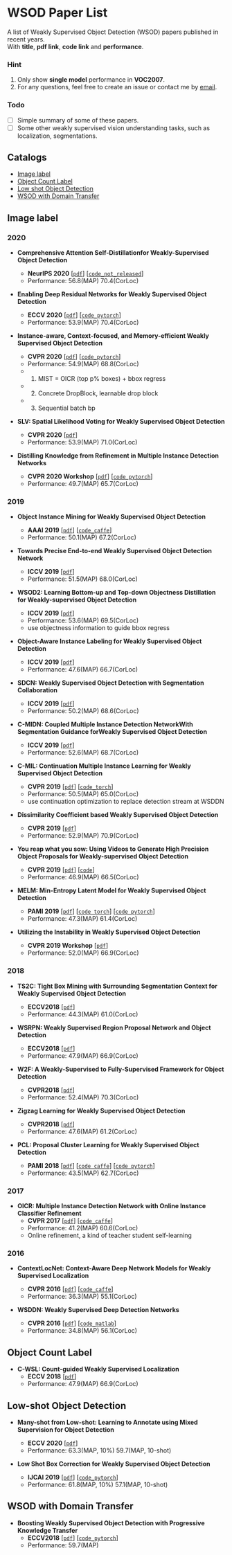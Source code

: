 # WSOD Paper List
A list of Weakly Supervised Object Detection (WSOD) papers published in recent years. <br>
With **title**, **pdf link**, **code link** and **performance**.

### Hint
1. Only show **single model** performance in **VOC2007**.
2. For any questions, feel free to create an issue or contact me by [email](wangchy56@mail2.sysu.edu.cn).

### Todo 

- [ ] Simple summary of some of these papers.
- [ ] Some other weakly supervised vision understanding tasks, such as localization, segmentations.

## Catalogs

- [Image label](#Image-label)
- [Object Count Label](#Object-Count-Label)
- [Low shot Object Detection](#Low-shot-Object-Detection)
- [WSOD with Domain Transfer](#WSOD-with-Domain-Transfer)

## Image label

### 2020

- **Comprehensive Attention Self-Distillationfor Weakly-Supervised Object Detection**
    - **NeurIPS 2020**	[[`pdf`](https://arxiv.org/abs/2010.12023)]	[[`code_not_released`](https://github.com/DeLightCMU/CASD)] 
    - Performance: 56.8(MAP) 70.4(CorLoc)

- **Enabling Deep Residual Networks for Weakly Supervised Object Detection**
    - **ECCV 2020**	[[`pdf`](https://www.ecva.net/papers/eccv_2020/papers_ECCV/papers/123530120.pdf)]	[[`code_pytorch`](https://github.com/shenyunhang/DRN-WSOD)] 
    - Performance: 53.9(MAP) 70.4(CorLoc)

- **Instance-aware, Context-focused, and Memory-efficient Weakly Supervised Object Detection**
    - **CVPR 2020**	[[`pdf`](https://arxiv.org/pdf/2004.04725.pdf)]	[[`code_pytorch`](https://github.com/NVlabs/wetectron)] 
    - Performance: 54.9(MAP) 68.8(CorLoc)
    - 1) MIST = OICR (top p% boxes) + bbox regress
    - 2) Concrete DropBlock, learnable drop block
    - 3) Sequential batch bp
    
- **SLV: Spatial Likelihood Voting for Weakly Supervised Object Detection**
    - **CVPR 2020**	[[`pdf`](https://arxiv.org/abs/2006.12884.pdf)]
    - Performance: 53.9(MAP) 71.0(CorLoc)

- **Distilling Knowledge from Refinement in Multiple Instance Detection Networks**
    - **CVPR 2020 Workshop**	[[`pdf`](https://arxiv.org/abs/2004.10943.pdf)]	[[`code pytorch`](https://github.com/luiszeni/Boosted-OICR)]
    - Performance: 49.7(MAP) 65.7(CorLoc)

### 2019

- **Object Instance Mining for Weakly Supervised Object Detection**
    - **AAAI 2019**	[[`pdf`](https://arxiv.org/pdf/2002.01087.pdf)]	[[`code_caffe`](https://github.com/bigvideoresearch/OIM)] 
    - Performance: 50.1(MAP) 67.2(CorLoc)

- **Towards Precise End-to-end Weakly Supervised Object Detection Network**
    - **ICCV 2019**	[[`pdf`](https://arxiv.org/pdf/1911.12148.pdf)]
    - Performance: 51.5(MAP) 68.0(CorLoc)

- **WSOD2: Learning Bottom-up and Top-down Objectness Distillation for Weakly-supervised Object Detection**
    - **ICCV 2019**	[[`pdf`](https://arxiv.org/pdf/1909.04972.pdf)]
    - Performance: 53.6(MAP) 69.5(CorLoc)
    - use objectness information to guide bbox regress

- **Object-Aware Instance Labeling for Weakly Supervised Object Detection**
    - **ICCV 2019**	[[`pdf`](https://arxiv.org/pdf/1908.03792.pdf)]
    - Performance: 47.6(MAP) 66.7(CorLoc)

- **SDCN: Weakly Supervised Object Detection with Segmentation Collaboration**
    - **ICCV 2019**	[[`pdf`](https://arxiv.org/pdf/1904.00551.pdf)]
    - Performance: 50.2(MAP) 68.6(CorLoc)

- **C-MIDN: Coupled Multiple Instance Detection NetworkWith Segmentation Guidance forWeakly Supervised Object Detection**
    - **ICCV 2019**	[[`pdf`](http://openaccess.thecvf.com/content_ICCV_2019/papers/Gao_C-MIDN_Coupled_Multiple_Instance_Detection_Network_With_Segmentation_Guidance_for_ICCV_2019_paper.pdf)]
    - Performance: 52.6(MAP) 68.7(CorLoc)

- **C-MIL: Continuation Multiple Instance Learning for Weakly Supervised Object Detection**
    - **CVPR 2019**	[[`pdf`](https://arxiv.org/pdf/1904.05647.pdf)]	[[`code_torch`](https://github.com/Winfrand/C-MIL)] 
    -  Performance: 50.5(MAP) 65.0(CorLoc)
    -  use continuation optimization to replace detection stream at WSDDN

- **Dissimilarity Coefficient based Weakly Supervised Object Detection**
    - **CVPR 2019**	[[`pdf`](https://arxiv.org/pdf/1811.10016.pdf)]
    - Performance: 52.9(MAP) 70.9(CorLoc)

- **You reap what you sow: Using Videos to Generate High Precision Object Proposals for Weakly-supervised Object Detection**
    - **CVPR 2019**	[[`pdf`](http://openaccess.thecvf.com/content_CVPR_2019/papers/Singh_You_Reap_What_You_Sow_Using_Videos_to_Generate_High_CVPR_2019_paper.pdf)]	[[`code`](https://github.com/kkanshul/w-rpn)]
    - Performance: 46.9(MAP) 66.5(CorLoc)

- **MELM: Min-Entropy Latent Model for Weakly Supervised Object Detection**
    - **PAMI 2019**	[[`pdf`](https://arxiv.org/pdf/1902.06057.pdf)]	[[`code torch`](https://github.com/Winfrand/MELM)]	[[`code pytorch`](https://github.com/vasgaowei/pytorch_MELM)]
    - Performance: 47.3(MAP) 61.4(CorLoc)

- **Utilizing the Instability in Weakly Supervised Object Detection**
    - **CVPR 2019 Workshop**	[[`pdf`](https://arxiv.org/pdf/1906.06023.pdf)]
    - Performance: 52.0(MAP) 66.9(CorLoc)

### 2018

- **TS2C: Tight Box Mining with Surrounding Segmentation Context for Weakly Supervised Object Detection**
    - **ECCV2018**	[[`pdf`](https://arxiv.org/pdf/1807.04897.pdf)]
    - Performance: 44.3(MAP) 61.0(CorLoc)

- **WSRPN: Weakly Supervised Region Proposal Network and Object Detection**
    - **ECCV2018**	[[`pdf`](http://pengtang.xyz/publications/0640.pdf)]
    - Performance: 47.9(MAP) 66.9(CorLoc)

- **W2F: A Weakly-Supervised to Fully-Supervised Framework for Object Detection**
    - **CVPR2018**	[[`pdf`](http://openaccess.thecvf.com/content_cvpr_2018/papers/Zhang_W2F_A_Weakly-Supervised_CVPR_2018_paper.pdf)]
    - Performance: 52.4(MAP) 70.3(CorLoc)

- **Zigzag Learning for Weakly Supervised Object Detection**
    - **CVPR2018**	[[`pdf`](https://arxiv.org/abs/1804.09466.pdf)]
    - Performance: 47.6(MAP) 61.2(CorLoc)

- **PCL: Proposal Cluster Learning for Weakly Supervised Object Detection**
    - **PAMI 2018**	[[`pdf`](https://arxiv.org/pdf/1807.03342.pdf)]	[[`code caffe`](https://github.com/ppengtang/oicr/tree/pcl)]	[[`code pytorch`](https://github.com/ppengtang/pcl.pytorch)]
    - Performance: 43.5(MAP) 62.7(CorLoc)

### 2017

- **OICR: Multiple Instance Detection Network with Online Instance Classifier Refinement**
    - **CVPR 2017**	[[`pdf`](https://arxiv.org/pdf/1704.00138.pdf)]	[[`code_caffe`](https://github.com/ppengtang/oicr)]
    - Performance: 41.2(MAP) 60.6(CorLoc)
    - Online refinement, a kind of teacher student self-learning

### 2016

- **ContextLocNet: Context-Aware Deep Network Models for Weakly Supervised Localization**
    - **CVPR 2016**	[[`pdf`](https://arxiv.org/abs/1609.04331)]	[[`code_caffe`](https://github.com/vadimkantorov/contextlocnet)]
    - Performance: 36.3(MAP) 55.1(CorLoc)

- **WSDDN: Weakly Supervised Deep Detection Networks**
    - **CVPR 2016**	[[`pdf`](https://www.cv-foundation.org/openaccess/content_cvpr_2016/papers/Bilen_Weakly_Supervised_Deep_CVPR_2016_paper.pdf)]	[[`code_matlab`](https://github.com/hbilen/mcnWSDDN)]
    - Performance: 34.8(MAP) 56.1(CorLoc)


## Object Count Label

- **C-WSL: Count-guided Weakly Supervised Localization**
    - **ECCV 2018**	[[`pdf`](https://arxiv.org/pdf/1711.05282.pdf)]
    - Performance: 47.9(MAP) 66.9(CorLoc)


## Low-shot Object Detection

- **Many-shot from Low-shot: Learning to Annotate using Mixed Supervision for Object Detection**
    - **ECCV 2020**	[[`pdf`](https://arxiv.org/pdf/2008.09694.pdf)]
    - Performance: 63.3(MAP, 10%) 59.7(MAP, 10-shot)

- **Low Shot Box Correction for Weakly Supervised Object Detection**
    - **IJCAI 2019**	[[`pdf`](https://www.ijcai.org/Proceedings/2019/0125.pdf)]	[[`code_pytorch`](https://github.com/ptx9363/BCNet)] 
    - Performance: 61.8(MAP, 10%) 57.1(MAP, 10-shot)


## WSOD with Domain Transfer

- **Boosting Weakly Supervised Object Detection with Progressive Knowledge Transfer**
    - **ECCV2018**	[[`pdf`](http://arxiv.org/abs/2007.07986.pdf)]	[[`code_pytorch`](https://github.com/mikuhatsune/wsod_transfer)]
    - Performance: 59.7(MAP)


